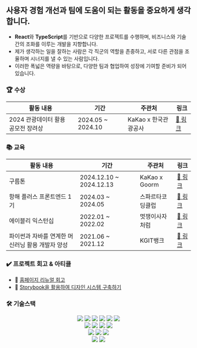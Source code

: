  ## 사용자 경험 개선과 팀에 도움이 되는 활동을 중요하게 생각합니다. 

- **React**와 **TypeScript**를 기반으로 다양한 프로젝트를 수행하며, 비즈니스와 기술 간의 조화를 이루는 개발을 지향합니다.
- 제가 생각하는 일을 잘하는 사람은 각 직군의 역할을 존중하고, 서로 다른 관점을 조율하며 시너지를 낼 수 있는 사람입니다.
- 이러한 폭넓은 역량을 바탕으로, 다양한 팀과 협업하여 성장에 기여할 준비가 되어 있습니다.

 ### 🏆 수상
 
| 활동 내용        | 기간 | 주관처 | 링크 |
|---------------|-----|------|-----|
|     2024 관광데이터 활용 공모전 장려상    | 2024.05 ~ 2024.10  | KaKao x 한국관광공사 | [🔗 링크](https://github.com/Jeju-thunder/thunder-frontend)  |


 ### 📚 교육
 | 활동 내용   | 기간  |주관처| 링크 |
|------------|------|-----|-----|
| 구름톤  | 2024.12.10 ~ 2024.12.13  |  KaKao x Goorm | [🔗 링크](https://github.com/orgs/Jeju-thunder/repositories) |
| 항해 플러스 프론트엔드 1기  | 2024.03 ~ 2024.05  | 스파르타코딩클럽 |  [🔗 링크](https://github.com/Readme-Monster/readme-monster) |
| 에이블리 익스턴십  | 2022.01 ~ 2022.02    | 멋쟁이사자처럼 | [🔗 링크](https://github.com/lee-ji-hong/frontend-mission) |
| 파이썬과 자바를 연계한 머신러닝 활용 개발자 양성         | 2021.06 ~ 2021.12    | KGIT뱅크 | [🔗 링크](https://github.com/lee-ji-hong/homin_team_v.2)  |


### ✔️ 프로젝트 회고 & 아티클
<ul>
  <li>📄 <a href="https://coding-ocean.tistory.com/106">홈페이지 리뉴얼 회고</a></li>
  <li>📄 <a href="https://coding-ocean.tistory.com/114">Storybook을 활용하여 디자인 시스템 구축하기</a></li>
</ul>
  
 ### 🛠️ 기술스택
<div align=center> 
  <img src="https://img.shields.io/badge/html5-E34F26?style=for-the-badge&logo=html5&logoColor=white"/>
  <img src="https://img.shields.io/badge/javascript-F7DF1E?style=for-the-badge&logo=javascript&logoColor=black"> 
  <img src="https://img.shields.io/badge/typescript-3178C6?style=for-the-badge&logo=typescript&logoColor=white"/>
  <img src="https://img.shields.io/badge/css-1572B6?style=for-the-badge&logo=css3&logoColor=white"/>
  <img src="https://img.shields.io/badge/storybook-FF4785?style=for-the-badge&logo=storybook&logoColor=white"/>
  <img src="https://img.shields.io/badge/scss-CC6699?style=for-the-badge&logo=sass&logoColor=white"/>
 <br>

  <img src="https://img.shields.io/badge/react.js-61DAFB?style=for-the-badge&logo=react&logoColor=black"/>
  <img src="https://img.shields.io/badge/next.js-000000?style=for-the-badge&logo=next.js&logoColor=white"/>
  <img src="https://img.shields.io/badge/vue.js-4FC08D?style=for-the-badge&logo=vue.js&logoColor=white"/>
  <img src="https://img.shields.io/badge/nuxt.js-00DC82?style=for-the-badge&logo=nuxt.js&logoColor=white"/>
  <br>
  
  <img src="https://img.shields.io/badge/yarn-2C8EBB?style=for-the-badge&logo=yarn&logoColor=white"/>
  <img src="https://img.shields.io/badge/npm-CB3837?style=for-the-badge&logo=npm&logoColor=white"/>
  <img src="https://img.shields.io/badge/yarn%20berry-2C8EBB?style=for-the-badge&logo=yarn&logoColor=white"/>
  <br>
  
  <img src="https://img.shields.io/badge/github-181717?style=for-the-badge&logo=github&logoColor=white"/>
  <img src="https://img.shields.io/badge/git-F05032?style=for-the-badge&logo=git&logoColor=white"/>
  <br>

</div>


